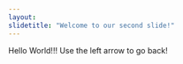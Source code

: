 ```yaml
---
layout: 
slidetitle: "Welcome to our second slide!"
---
```

Hello World!!!
Use the left arrow to go back!

